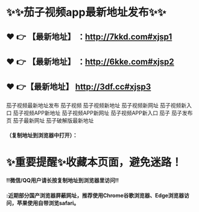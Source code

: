 # :sparkles::sparkles:茄子视频app最新地址发布:sparkles::sparkles:

 :heart: :point_right: 【最新地址】 ：http://7kkd.com#xjsp1
 ------
 :heart: :point_right: 【最新地址】 ：http://6kke.com#xjsp2
 ------
 :heart: :point_right:【最新地址】  http://3df.cc#xjsp3
 ------
茄子视频最新地址发布 茄子视频 茄子视频新地址 茄子视频新网址 茄子视频新入口 茄子视频APP新地址 茄子视频APP新网址 茄子视频APP新入口 茄子 茄子发布页 茄子最新网址 茄子破解版最新地址

#### （复制地址到浏览器中打开）：
# :sparkles:重要提醒:sparkles:收藏本页面，避免迷路！
#### ‼️微信/QQ用户请长按复制地址到浏览器里访问‼
#### :近期部分国产浏览器屏蔽网址，推荐使用Chrome谷歌浏览器、Edge浏览器访问，苹果使用自带浏览safari。

